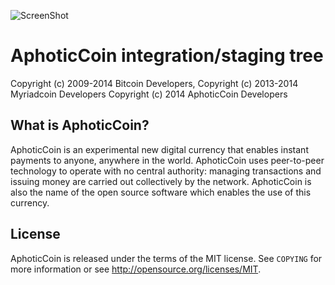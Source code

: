 ![ScreenShot](https://travis-ci.org/CoinDistillery/myriadcoin.svg?branch=master)

AphoticCoin integration/staging tree
====================================

Copyright (c) 2009-2014 Bitcoin Developers,
Copyright (c) 2013-2014 Myriadcoin Developers
Copyright (c) 2014 AphoticCoin Developers

What is AphoticCoin?
--------------------

AphoticCoin is an experimental new digital currency that enables instant payments to
anyone, anywhere in the world. AphoticCoin uses peer-to-peer technology to operate
with no central authority: managing transactions and issuing money are carried
out collectively by the network. AphoticCoin is also the name of the open source
software which enables the use of this currency.

License
-------

AphoticCoin is released under the terms of the MIT license. See `COPYING` for more
information or see http://opensource.org/licenses/MIT.

